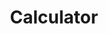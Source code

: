 ---
title: Calculator
desc: A simple calculator built using Javascript.
techs:
    - html
    - css
    - less
    - javascript
    - jquery
    - materialize
source: https://github.com/cod3rguy/calculator
demo: http://santak.xyz/phplab/calculator/
---